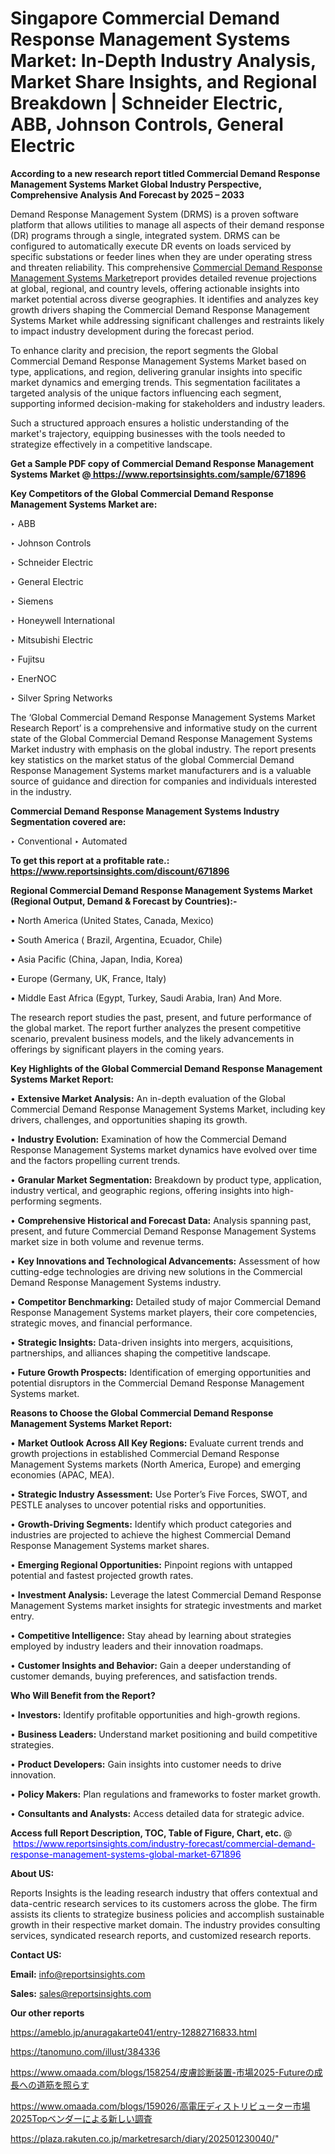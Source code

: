 # Singapore Commercial Demand Response Management Systems Market: In-Depth Industry Analysis, Market Share Insights, and Regional Breakdown | Schneider Electric, ABB, Johnson Controls, General Electric

<strong>According to a new research report titled Commercial Demand Response Management Systems Market Global Industry Perspective, Comprehensive Analysis And Forecast by 2025 – 2033</strong>

Demand Response Management System (DRMS) is a proven software platform that allows utilities to manage all aspects of their demand response (DR) programs through a single, integrated system. DRMS can be configured to automatically execute DR events on loads serviced by specific substations or feeder lines when they are under operating stress and threaten reliability. This comprehensive <a href=https://www.reportsinsights.com/sample/671896>Commercial Demand Response Management Systems Market</a>report provides detailed revenue projections at global, regional, and country levels, offering actionable insights into market potential across diverse geographies. It identifies and analyzes key growth drivers shaping the Commercial Demand Response Management Systems Market while addressing significant challenges and restraints likely to impact industry development during the forecast period.

To enhance clarity and precision, the report segments the Global Commercial Demand Response Management Systems Market based on type, applications, and region, delivering granular insights into specific market dynamics and emerging trends. This segmentation facilitates a targeted analysis of the unique factors influencing each segment, supporting informed decision-making for stakeholders and industry leaders.

Such a structured approach ensures a holistic understanding of the market's trajectory, equipping businesses with the tools needed to strategize effectively in a competitive landscape.

<strong>Get a Sample PDF copy of Commercial Demand Response Management Systems Market </strong><strong>@<a href=https://www.reportsinsights.com/sample/671896 style=color:#0000ff;> https://www.reportsinsights.com/sample/671896</a></strong></font>

<strong>Key Competitors of the Global Commercial Demand Response Management Systems Market are:</strong>

‣ ABB

‣ Johnson Controls

‣ Schneider Electric

‣ General Electric

‣ Siemens

‣ Honeywell International

‣ Mitsubishi Electric

‣ Fujitsu

‣ EnerNOC

‣ Silver Spring Networks

The ‘Global Commercial Demand Response Management Systems Market Research Report’ is a comprehensive and informative study on the current state of the Global Commercial Demand Response Management Systems Market industry with emphasis on the global industry. The report presents key statistics on the market status of the global Commercial Demand Response Management Systems market manufacturers and is a valuable source of guidance and direction for companies and individuals interested in the industry.

<strong>Commercial Demand Response Management Systems Industry Segmentation covered are:</strong>

‣ Conventional
‣ Automated

<strong>To get this report at a profitable rate.: <a href=https://www.reportsinsights.com/discount/671896 style=color:#0000ff;>https://www.reportsinsights.com/discount/671896</a></strong></font>

<strong>Regional Commercial Demand Response Management Systems Market (Regional Output, Demand &amp; Forecast by Countries):-</strong>

• North America (United States, Canada, Mexico)

• South America ( Brazil, Argentina, Ecuador, Chile)

• Asia Pacific (China, Japan, India, Korea)

• Europe (Germany, UK, France, Italy)

• Middle East Africa (Egypt, Turkey, Saudi Arabia, Iran) And More.

The research report studies the past, present, and future performance of the global market. The report further analyzes the present competitive scenario, prevalent business models, and the likely advancements in offerings by significant players in the coming years.

<strong>Key Highlights of the Global Commercial Demand Response Management Systems Market Report:</strong>

• <strong>Extensive Market Analysis:</strong> An in-depth evaluation of the Global Commercial Demand Response Management Systems Market, including key drivers, challenges, and opportunities shaping its growth.

• <strong>Industry Evolution:</strong> Examination of how the Commercial Demand Response Management Systems market dynamics have evolved over time and the factors propelling current trends.

• <strong>Granular Market Segmentation:</strong> Breakdown by product type, application, industry vertical, and geographic regions, offering insights into high-performing segments.

• <strong>Comprehensive Historical and Forecast Data:</strong> Analysis spanning past, present, and future Commercial Demand Response Management Systems market size in both volume and revenue terms.

• <strong>Key Innovations and Technological Advancements:</strong> Assessment of how cutting-edge technologies are driving new solutions in the Commercial Demand Response Management Systems industry.

• <strong>Competitor Benchmarking:</strong> Detailed study of major Commercial Demand Response Management Systems market players, their core competencies, strategic moves, and financial performance.

• <strong>Strategic Insights:</strong> Data-driven insights into mergers, acquisitions, partnerships, and alliances shaping the competitive landscape.

• <strong>Future Growth Prospects:</strong> Identification of emerging opportunities and potential disruptors in the Commercial Demand Response Management Systems market.

<strong>Reasons to Choose the Global Commercial Demand Response Management Systems Market Report:</strong>

• <strong>Market Outlook Across All Key Regions:</strong> Evaluate current trends and growth projections in established Commercial Demand Response Management Systems markets (North America, Europe) and emerging economies (APAC, MEA).

• <strong>Strategic Industry Assessment:</strong> Use Porter’s Five Forces, SWOT, and PESTLE analyses to uncover potential risks and opportunities.

• <strong>Growth-Driving Segments:</strong> Identify which product categories and industries are projected to achieve the highest Commercial Demand Response Management Systems market shares.

• <strong>Emerging Regional Opportunities:</strong> Pinpoint regions with untapped potential and fastest projected growth rates.

• <strong>Investment Analysis:</strong> Leverage the latest Commercial Demand Response Management Systems market insights for strategic investments and market entry.

• <strong>Competitive Intelligence:</strong> Stay ahead by learning about strategies employed by industry leaders and their innovation roadmaps.

• <strong>Customer Insights and Behavior:</strong> Gain a deeper understanding of customer demands, buying preferences, and satisfaction trends.

<strong>Who Will Benefit from the Report?</strong>

• <strong>Investors:</strong> Identify profitable opportunities and high-growth regions.

• <strong>Business Leaders:</strong> Understand market positioning and build competitive strategies.

• <strong>Product Developers:</strong> Gain insights into customer needs to drive innovation.

• <strong>Policy Makers:</strong> Plan regulations and frameworks to foster market growth.

• <strong>Consultants and Analysts:</strong> Access detailed data for strategic advice.
</ul>
<strong>Access full Report Description, TOC, Table of Figure, Chart, etc. </strong>@  <a href=https://www.reportsinsights.com/industry-forecast/commercial-demand-response-management-systems-global-market-671896 style=color:#0000ff;>https://www.reportsinsights.com/industry-forecast/commercial-demand-response-management-systems-global-market-671896</a></font>

<strong><strong>About US</strong>:</strong>

Reports Insights is the leading research industry that offers contextual and data-centric research services to its customers across the globe. The firm assists its clients to strategize business policies and accomplish sustainable growth in their respective market domain. The industry provides consulting services, syndicated research reports, and customized research reports.

<strong>Contact US:</strong>

<p class=""""><b>Email:</b> <a href=mailto:info@reportsinsights.com>info@reportsinsights.com</a></p>
<p class=""""><b>Sales:</b> <a href=mailto:sales@reportsinsights.com>sales@reportsinsights.com</a></p>

<strong>Our other reports</strong>

<a href=https://ameblo.jp/anuragakarte041/entry-12882716833.html>https://ameblo.jp/anuragakarte041/entry-12882716833.html</a>

<a href=https://tanomuno.com/illust/384336>https://tanomuno.com/illust/384336</a>

<a href=https://www.omaada.com/blogs/158254/皮膚診断装置-市場2025-Futureの成長への道筋を照らす>https://www.omaada.com/blogs/158254/皮膚診断装置-市場2025-Futureの成長への道筋を照らす</a>

<a href=https://www.omaada.com/blogs/159026/高電圧ディストリビューター市場2025Topベンダーによる新しい調査>https://www.omaada.com/blogs/159026/高電圧ディストリビューター市場2025Topベンダーによる新しい調査</a>

<a href=https://plaza.rakuten.co.jp/marketresarch/diary/202501230040/>https://plaza.rakuten.co.jp/marketresarch/diary/202501230040/</a>"
